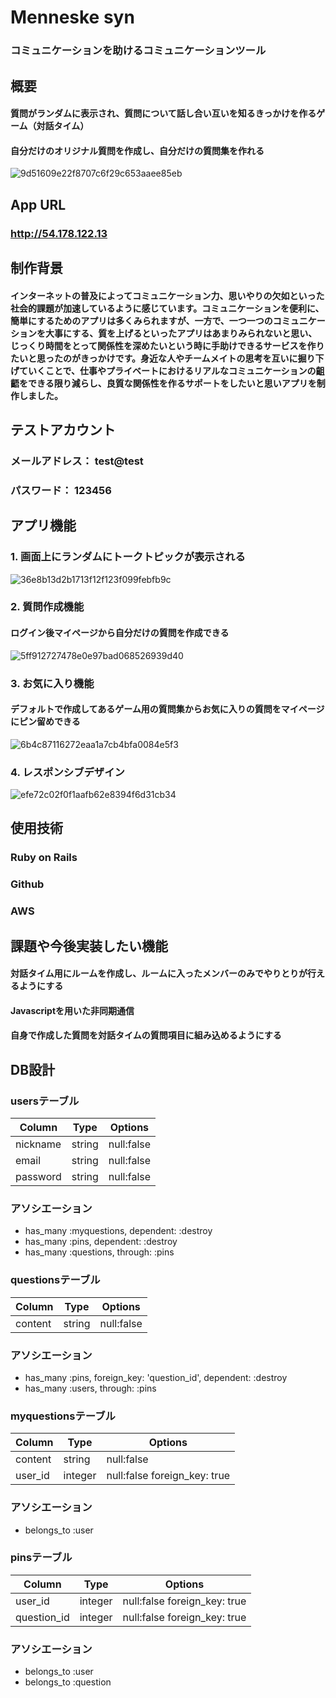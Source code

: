 # Menneske syn
### コミュニケーションを助けるコミュニケーションツール

## 概要
#### 質問がランダムに表示され、質問について話し合い互いを知るきっかけを作るゲーム（対話タイム）
#### 自分だけのオリジナル質問を作成し、自分だけの質問集を作れる

![9d51609e22f8707c6f29c653aaee85eb](https://user-images.githubusercontent.com/63987719/84096992-43c68780-aa3e-11ea-890b-0dda20486298.png)

## App URL

### http://54.178.122.13


## 制作背景
#### インターネットの普及によってコミュニケーション力、思いやりの欠如といった社会的課題が加速しているように感じています。コミュニケーションを便利に、簡単にするためのアプリは多くみられますが、一方で、一つ一つのコミュニケーションを大事にする、質を上げるといったアプリはあまりみられないと思い、じっくり時間をとって関係性を深めたいという時に手助けできるサービスを作りたいと思ったのがきっかけです。身近な人やチームメイトの思考を互いに掘り下げていくことで、仕事やプライベートにおけるリアルなコミュニケーションの齟齬をできる限り減らし、良質な関係性を作るサポートをしたいと思いアプリを制作しました。


## テストアカウント
### メールアドレス： test@test
### パスワード： 123456


## アプリ機能
### 1. 画面上にランダムにトークトピックが表示される

![36e8b13d2b1713f12f123f099febfb9c](https://user-images.githubusercontent.com/63987719/84105107-4a5efa00-aa52-11ea-9bf0-43bce327a333.gif)

### 2. 質問作成機能
#### ログイン後マイページから自分だけの質問を作成できる
![5ff912727478e0e97bad068526939d40](https://user-images.githubusercontent.com/63987719/84098151-732ac380-aa41-11ea-95a7-8e17ab6a8b58.png)

### 3. お気に入り機能
#### デフォルトで作成してあるゲーム用の質問集からお気に入りの質問をマイページにピン留めできる
![6b4c87116272eaa1a7cb4bfa0084e5f3](https://user-images.githubusercontent.com/63987719/84098123-5f7f5d00-aa41-11ea-98e4-d5f637316ed7.png)

### 4. レスポンシブデザイン

![efe72c02f0f1aafb62e8394f6d31cb34](https://user-images.githubusercontent.com/63987719/84098072-4676ac00-aa41-11ea-830e-c049b74ef3a9.png)


## 使用技術
### Ruby on Rails
### Github
### AWS


## 課題や今後実装したい機能
#### 対話タイム用にルームを作成し、ルームに入ったメンバーのみでやりとりが行えるようにする
#### Javascriptを用いた非同期通信
#### 自身で作成した質問を対話タイムの質問項目に組み込めるようにする


## DB設計
### usersテーブル
|Column|Type|Options|
|------|----|-------|
|nickname|string|null:false|
|email|string|null:false|
|password|string|null:false|

### アソシエーション
- has_many :myquestions, dependent: :destroy
- has_many :pins, dependent: :destroy
- has_many :questions, through: :pins

### questionsテーブル
|Column|Type|Options|
|------|----|-------|
|content|string|null:false|

### アソシエーション
- has_many :pins, foreign_key: 'question_id', dependent: :destroy
- has_many :users, through: :pins

### myquestionsテーブル
|Column|Type|Options|
|------|----|-------|
|content|string|null:false|
|user_id|integer|null:false  foreign_key: true|

### アソシエーション
- belongs_to :user

### pinsテーブル
|Column|Type|Options|
|------|----|-------|
|user_id|integer|null:false  foreign_key: true|
|question_id|integer|null:false  foreign_key: true|

### アソシエーション
- belongs_to :user
- belongs_to :question
